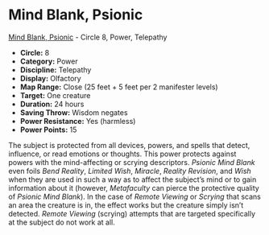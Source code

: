 # Mind Blank, Psionic

[Mind Blank, Psionic](/Psionics/M/MindBlankPsionic.md) - Circle 8, Power, Telepathy

- **Circle:** 8
- **Category:** Power
- **Discipline:** Telepathy
- **Display:** Olfactory
- **Map Range:** Close (25 feet + 5 feet per 2 manifester levels)
- **Target:** One creature
- **Duration:** 24 hours
- **Saving Throw:** Wisdom negates
- **Power Resistance:** Yes (harmless)
- **Power Points:** 15

The subject is protected from all devices, powers, and spells that detect, influence, or read emotions or thoughts. This power protects against powers with the mind-affecting or scrying descriptors. *Psionic Mind Blank* even foils *Bend Reality*, *Limited Wish*, *Miracle*, *Reality Revision*, and *Wish* when they are used in such a way as to affect the subject’s mind or to gain information about it (however, *Metafaculty* can pierce the protective quality of *Psionic Mind Blank*). In the case of *Remote Viewing* or *Scrying* that scans an area the creature is in, the effect works but the creature simply isn’t detected. *Remote Viewing* (scrying) attempts that are targeted specifically at the subject do not work at all.
